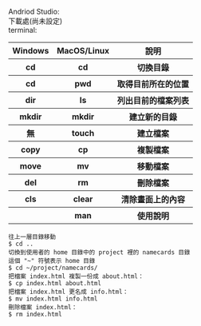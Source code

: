Andriod Studio:<br>
下載處(尚未設定)<br>
terminal:
<table>
  <tr>
    <th>Windows</th>
    <th>MacOS/Linux </th>
    <th>說明</th>
   </tr>
   <tr>
    <th>cd</th>
    <th>cd</th>
    <th>切換目錄</th>
   </tr>
   <tr>
    <th>cd</th>
    <th>pwd</th>
    <th>取得目前所在的位置</th>
   </tr>
   <tr>
    <th>dir</th>
    <th>ls</th>
    <th>列出目前的檔案列表</th>
   </tr>
   <tr>
    <th>mkdir</th>
    <th>mkdir</th>
    <th>建立新的目錄</th>
   </tr>
   <tr>
    <th>無</th>
    <th>touch</th>
    <th>建立檔案</th>
   </tr>
   <tr>
    <th>copy</th>
    <th>cp</th>
    <th>複製檔案</th>
   </tr>
   <tr>
    <th>move</th>
    <th>mv</th>
    <th>移動檔案</th>
   </tr>
   <tr>
    <th>del</th>
    <th>rm</th>
    <th>刪除檔案</th>
   </tr>
   <tr>
    <th>cls</th>
    <th>clear</th>
    <th>清除畫面上的內容</th>
   </tr>
   <tr>
    <th></th>
    <th>man</th>
    <th>使用說明</th>
   </tr>
</table>

~~~
往上一層目錄移動
$ cd ..
切換到使用者的 home 目錄中的 project 裡的 namecards 目錄
這個 "~" 符號表示 home 目錄
$ cd ~/project/namecards/
把檔案 index.html 複製一份成 about.html：
$ cp index.html about.html
把檔案 index.html 更名成 info.html：
$ mv index.html info.html
刪除檔案 index.html：
$ rm index.html
~~~